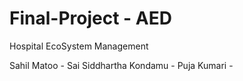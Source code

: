 # Final-Project - AED

Hospital EcoSystem Management

Sahil Matoo -
Sai Siddhartha Kondamu -
Puja Kumari - 




